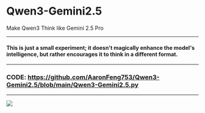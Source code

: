 # Qwen3-Gemini2.5
Make Qwen3 Think like Gemini 2.5 Pro

---

#### This is just a small experiment; it doesn't magically enhance the model's intelligence, but rather encourages it to think in a different format.

---

### CODE: https://github.com/AaronFeng753/Qwen3-Gemini2.5/blob/main/Qwen3-Gemini2.5.py

---

![](https://github.com/AaronFeng753/Qwen3-Gemini2.5/blob/main/screenshot.png?raw=true)

